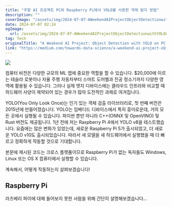 ```yaml
---
title: "주말 AI 프로젝트 PC와 Raspberry Pi에서 YOLO를 사용한 객체 탐지 방법"
description: ""
coverImage: "/assets/img/2024-07-07-AWeekendAIProjectObjectDetectionwithYOLOonPCandRaspberryPi_0.png"
date: 2024-07-07 02:24
ogImage:
  url: /assets/img/2024-07-07-AWeekendAIProjectObjectDetectionwithYOLOonPCandRaspberryPi_0.png
tag: Tech
originalTitle: "A Weekend AI Project: Object Detection with YOLO on PC and Raspberry Pi"
link: "https://medium.com/towards-data-science/a-weekend-ai-project-object-detection-with-yolo-on-pc-and-raspberry-pi-0653e01032c1"
---
```


<img src="/assets/img/2024-07-07-AWeekendAIProjectObjectDetectionwithYOLOonPCandRaspberryPi_0.png" />

컴퓨터 비전은 다양한 규모의 ML 앱에 중요한 역할을 할 수 있습니다. $20,000에 이르는 테슬라 로봇이나 자율 주행 자동차부터 스마트 도어벨과 진공 청소기까지 다양한 영역에 활용될 수 있습니다. 그러나 실제 엣지 디바이스에는 클라우드 인프라와 비교할 때 하드웨어 사양이 제약되어 있는 경우가 많아 도전적인 과제로 여겨집니다.

YOLO(You Only Look Once)는 인기 있는 객체 검출 라이브러리로, 첫 번째 버전은 2015년에 만들어졌습니다. YOLO는 임베디드 디바이스에서 특히 흥미로운데, 거의 모든 곳에서 실행될 수 있습니다. 파이썬 뿐만 아니라 C++(ONNX 및 OpenVINO) 및 Rust 버전도 제공됩니다. 1년 전에 저는 Raspberry Pi 4에서 YOLO v8을 테스트했습니다. 요즘에는 많은 변화가 있었는데, 새로운 Raspberry Pi 5가 출시되었고, 더 새로운 YOLO v10도 출시되었습니다. 따라서 새 모델을 새 하드웨어에서 실행했을 때 더 빠르고 정확하게 작동할 것으로 기대합니다.

본문에 제시된 코드는 크로스 플랫폼이므로 Raspberry Pi가 없는 독자들도 Windows, Linux 또는 OS X 컴퓨터에서 실행할 수 있습니다.

<div class="content-ad"></div>

계속해서, 어떻게 작동하는지 살펴보겠습니다!

## Raspberry Pi

라즈베리 파이에 대해 들어보지 못한 사람을 위해 간단히 설명해보겠습니다...
